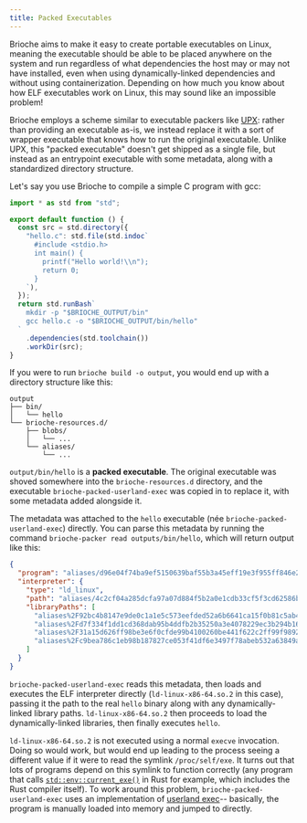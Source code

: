 ```yaml
---
title: Packed Executables
---
```


Brioche aims to make it easy to create portable executables on Linux, meaning the executable should be able to be placed anywhere on the system and run regardless of what dependencies the host may or may not have installed, even when using dynamically-linked dependencies and without using containerization. Depending on how much you know about how ELF executables work on Linux, this may sound like an impossible problem!

Brioche employs a scheme similar to executable packers like [UPX](https://upx.github.io/): rather than providing an executable as-is, we instead replace it with a sort of wrapper executable that knows how to run the original executable. Unlike UPX, this "packed executable" doesn't get shipped as a single file, but instead as an entrypoint executable with some metadata, along with a standardized directory structure.

Let's say you use Brioche to compile a simple C program with gcc:

```ts
import * as std from "std";

export default function () {
  const src = std.directory({
    "hello.c": std.file(std.indoc`
      #include <stdio.h>
      int main() {
        printf("Hello world!\\n");
        return 0;
      }
    `),
  });
  return std.runBash`
    mkdir -p "$BRIOCHE_OUTPUT/bin"
    gcc hello.c -o "$BRIOCHE_OUTPUT/bin/hello"
  `
    .dependencies(std.toolchain())
    .workDir(src);
}
```

If you were to run `brioche build -o output`, you would end up with a directory structure like this:

```
output
├── bin/
│   └── hello
└── brioche-resources.d/
    ├── blobs/
    │   └── ...
    └── aliases/
        └── ...
```

`output/bin/hello` is a **packed executable**. The original executable was shoved somewhere into the `brioche-resources.d` directory, and the executable `brioche-packed-userland-exec` was copied in to replace it, with some metadata added alongside it.

The metadata was attached to the `hello` executable (née `brioche-packed-userland-exec`) directly. You can parse this metadata by running the command `brioche-packer read outputs/bin/hello`, which will return output like this:

```json
{
  "program": "aliases/d96e04f74ba9ef5150639baf55b3a45eff19e3f955ff846e2626b19807e0cf17.x/hello",
  "interpreter": {
    "type": "ld_linux",
    "path": "aliases/4c2cf04a285dcfa97a07d884f5b2a0e1cdb33cf5f3cd62586b749804010d1018.x/ld-linux-x86-64.so.2",
    "libraryPaths": [
      "aliases%2F92bc4b8147e9de0c1a1e5c573eefded52a6b6641ca15f0b81c5ab42b0f05bd24.x",
      "aliases%2Fd7f334f1dd1cd368dab95b4ddfb2b35250a3e4078229ec3b294b165eacdd46bf.x",
      "aliases%2F31a15d626ff98be3e6f0cfde99b4100260be441f622c2ff99f9892ce31372b3f.x",
      "aliases%2Fc9bea786c1eb98b187827ce053f41df6e3497f78abeb532a63849ac9890dc944.x"
    ]
  }
}
```

`brioche-packed-userland-exec` reads this metadata, then loads and executes the ELF interpreter directly (`ld-linux-x86-64.so.2` in this case), passing it the path to the real `hello` binary along with any dynamically-linked library paths. `ld-linux-x86-64.so.2` then proceeds to load the dynamically-linked libraries, then finally executes `hello`.

`ld-linux-x86-64.so.2` is not executed using a normal `execve` invocation. Doing so would work, but would end up leading to the process seeing a different value if it were to read the symlink `/proc/self/exe`. It turns out that lots of programs depend on this symlink to function correctly (any program that calls [`std::env::current_exe()`](https://doc.rust-lang.org/stable/std/env/fn.current_exe.html) in Rust for example, which includes the Rust compiler itself). To work around this problem, `brioche-packed-userland-exec` uses an implementation of [userland exec](https://grugq.github.io/docs/ul_exec.txt)-- basically, the program is manually loaded into memory and jumped to directly.

